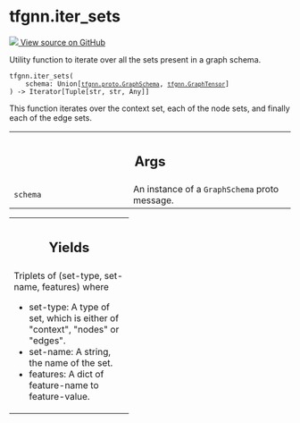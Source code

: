 # tfgnn.iter_sets

<!-- Insert buttons and diff -->

<a target="_blank" href="https://github.com/tensorflow/gnn/tree/master/tensorflow_gnn/graph/schema_utils.py#L302-L327">
<img src="https://www.tensorflow.org/images/GitHub-Mark-32px.png" /> View source
on GitHub </a>

Utility function to iterate over all the sets present in a graph schema.

<pre class="devsite-click-to-copy prettyprint lang-py tfo-signature-link">
<code>tfgnn.iter_sets(
    schema: Union[<a href="../tfgnn/proto/GraphSchema.md"><code>tfgnn.proto.GraphSchema</code></a>, <a href="../tfgnn/GraphTensor.md"><code>tfgnn.GraphTensor</code></a>]
) -> Iterator[Tuple[str, str, Any]]
</code></pre>

<!-- Placeholder for "Used in" -->

This function iterates over the context set, each of the node sets, and
finally each of the edge sets.

<!-- Tabular view -->
 <table class="responsive fixed orange">
<colgroup><col width="214px"><col></colgroup>
<tr><th colspan="2"><h2 class="add-link">Args</h2></th></tr>

<tr>
<td>
<code>schema</code><a id="schema"></a>
</td>
<td>
An instance of a <code>GraphSchema</code> proto message.
</td>
</tr>
</table>

<!-- Tabular view -->
 <table class="responsive fixed orange">
<colgroup><col width="214px"><col></colgroup>
<tr><th colspan="2"><h2 class="add-link">Yields</h2></th></tr>
<tr class="alt">
<td colspan="2">
Triplets of (set-type, set-name, features) where

* set-type: A type of set, which is either of "context", "nodes" or "edges".
* set-name: A string, the name of the set.
* features: A dict of feature-name to feature-value.
</td>
</tr>

</table>

